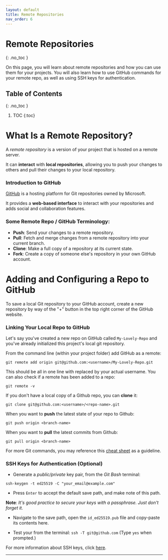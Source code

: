 ```yaml
---
layout: default
title: Remote Repositories
nav_order: 6
---
```


<!-- prettier-ignore-start -->
# Remote Repositories
{: .no_toc }

On this page, you will learn about remote repositories and how you can use them for your projects.
You will also learn how to use GitHub commands for your remote repo, as well as using SSH keys 
for authentication.


## Table of Contents
{: .no_toc }

1. TOC
{:toc}

<!-- prettier-ignore-end -->

# What Is a Remote Repository?

A *remote repository* is a version of your project that is hosted on a remote server.

It can **interact** with **local repositories**, allowing you to push your
changes to others and pull their changes to your local repository.


### Introduction to GitHub

[GitHub] is a hosting platform for Git repositories owned by
Microsoft.

It provides a **web-based interface** to interact with your repositories and adds social and collaboration features.

### Some Remote Repo / GitHub Terminology:
- **Push**: Send your changes to a remote repository.
- **Pull**: Fetch and merge changes from a remote repository into your current branch.
- **Clone**: Make a full copy of a repository at its current state.
- **Fork**: Create a copy of someone else's repository in your own GitHub account.

# Adding and Configuring a Repo to GitHub
To save a local Git repository to your GitHub account, create a new repository by way 
of the "+" button in the top right corner of the GitHub website.

### Linking Your Local Repo to GitHub

Let's say you've created a new repo on GitHub called `My-Lovely-Repo` 
and you've already initialized this project's local git repository.

From the command line (within your project folder) add GitHub as a remote:

`git remote add origin git@github.com:<username>/My-Lovely-Repo.git`

This should be all in one line with <username> replaced by your actual username.
You can also check if a remote has been added to a repo:

`git remote -v`

If you don't have a local copy of a Github repo, you can **clone** it: 

`git clone git@github.com:<username>/<repo-name>.git`

When you want to **push** the latest state of your repo to Github:

`git push origin <branch-name>`

When you want to **pull** the latest commits from Github:

`git pull origin <branch-name>`

For more Git commands, you may reference this [cheat sheet] as a guideline.





### SSH Keys for Authentication (Optional)

- Generate a *public/private* key pair, from the *Git Bash* terminal:

`ssh-keygen -t ed25519 -C "your_email@example.com"`

- Press `Enter` to accept the default save path, and make note of this path.

**Note**: *It's good practice to secure your keys with a passphrase. Just don't forget it.*

- Navigate to the save path, open the `id_ed25519.pub` file and copy-paste its
contents here.


- Test your from the terminal: `ssh -T git@github.com` (Type `yes` when
prompted.)

For more information about SSH keys, click [here].

----



[cheat sheet]: https://education.github.com/git-cheat-sheet-education.pdf
[GitHub]: https://github.com/
[here]: https://www.sectigo.com/resource-library/what-is-an-ssh-key